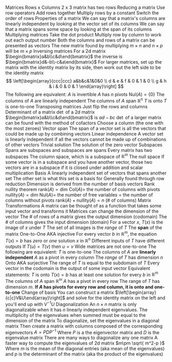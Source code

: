 Matrices
	Rows x Columns
	2 x 3 matrix has two rows
Reducing a matrix
	Use row operators
		Add rows together
		Multiply rows by a constant
		Switch the order of rows
Properties of a matrix
	We can say that a matrix's columns are linearly independent by looking at the vector set of its columns
	We can say that a matrix spans some space by looking at the span of its columns
Multiplying matrices
	Take the dot product
	Multiply row by column to work out each output number
	Both the columns and rows of a matrix can be presented as vectors
	The new matrix found by multiplying $m\times n$ and $n \times p$ will be $m \times p$
Inversing matrices
	For a 2d matrix $\begin{bmatrix}a&b\\c&d\end{bmatrix}$ the inverse is $\begin{bmatrix}d&-b\\-c&a\end{bmatrix}$
	For larger matrices, set up the matrix with the identity matrix by its side, then work out the left side to be the identity matrix
$$
\left[\begin{array}{ccc|ccc}
a&b&c&1&0&0 \\
d & e & f & 0 & 1 & 0 \\
g & h & i & 0 & 0 & 1
\end{array}\right]
$$
	The following are equivalent:
		$A$ is invertible
		$A$ has $n$ pivots
		$\text{Nul}(A)=\{0\}$
		The columns of $A$ are linearly independent
		The columns of $A$ span $\mathbb{R}^n$
		$T$ is onto
		$T$ is one-to-one
Transposing matrices
	Just flip the rows and columns
Determinant of a matrix
	$\det$ of a 2d matrix $\begin{bmatrix}a&b\\c&d\end{bmatrix}$ is $ad-bc$
	$\det$ of a larger matrix can be found with the method of cofactors
	Choose a column (the one with the most zeroes)
Vector span
	The span of a vector set is all the vectors that could be made up by combining vectors
Linear independence
	A vector set is linearly independent if all the vectors cannot be made up of combinations of other vectors
Trivial solution
	The solution of the zero vector
Subspaces
	Spans are subspaces and subspaces are spans
	Every matrix has two subspaces
		The column space, which is a subspace of $\mathbb{R}^m$
		The null space
	If some vector is in a subspace and you have another vector, those two vectors are in a subspace if it is closed under addition and scalar multiplication
Basis
	A linearly independent set of vectors that spans another set
		The other set is what this set is a basis for
	Generally found through row reduction
	Dimension is derived from the number of basis vectors
Rank nullity theorem
	$\text{rank}(A)=\text{dim Col}(A)=$ the number of columns with pivots
	$\text{nullity}(A)=\text{dim Nul}(A)=$ the number of free variables = the number of columns without pivots
	$\text{rank}(A)+\text{nullity}(A)=n$ (# of columns)
Matrix Transformations
	A matrix can be thought of as a function that takes some input vector and transforms it
		Matrices can change the dimension of the vector
	The # of rows of a matrix gives the output dimension (codomain)
	The # of columns gives the input dimension (domain)
	For a vector $x$, $T(x)$ is the image of $x$ under $T$
	The set of all images is the $range$ of $T$
		The **span** of the matrix
One-to-One
	AKA injective
	For every vector $b$ in $\mathbb{R}^m$, the equation $T(x)=b$ has $zero$ or $one$ solution $x$ in $\mathbb{R}^n$
	Different inputs of $T$ have different outputs
	If $T(u)=T(v)$ then $u=v$
	Wide matrices are not one-to-one
	The following are equivalent:
		$T$ is one-to-one
		The columns of $A$ are **linearly independent**
		$A$ as a pivot in every column
		The $range$ of $T$ has dimension $n$
Onto
	AKA surjective
	The range of $T$ is equal to the subdomain of $T$
	Every vector in the codomain is the output of some input vector
	Equivalent statements:
		$T$ is onto
		$T(x)=b$ has at least one solution for every $b$ in $\mathbb{R}^m$
		The columns of $A$ span $\mathbb{R}^m$
		$A$ has a pivot in every row
		The range of $T$ has dimension $m$.
**If $A$ has pivots for every row and column, it is onto and one-to-one**
Change of basis
	You can construct a matrix $\left[\begin{array}{c|c}V&U\end{array}\right]$ and solve for the identity matrix on the left and you'll end up with $V^{-1}U$
Diagonalization
	An $n \times n$ matrix is only diagonalizable when it has $n$ linearly independent eigenvalues.
		The multiplicity of the eigenvalues when summed must be equal to the dimension of the matrix
	To diagonalize, set the eigenvalues in a diagonal matrix
	Then create a matrix with columns composed of the corresponding eigenvectors
	$A=PDP^{-1}$
		Where $P$ is a the eigenvector matrix and $D$ is the eigenvalue matrix
	There are many ways to diagonalize any one matrix
A faster way to compute the eigenvalues of 2d matrix
	$m\pm \sqrt{ m^2-p }$
	Where $m$ is the mean of the diagonal entries (aka mean of the eigenvalues) and $p$ is the determinant of the matrix (aka the product of the eigenvalues)
	
